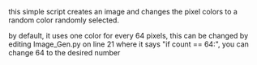 this simple script creates an image and changes the pixel colors to a random color randomly selected.

by default, it uses one color for every 64 pixels, this can be changed by editing Image_Gen.py on line 21 where it says "if count == 64:", you can change 64 to the desired number
